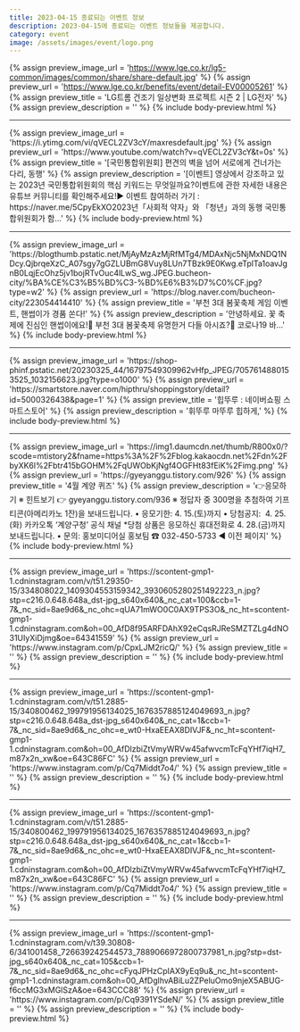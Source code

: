```yaml
---
title: 2023-04-15 종료되는 이벤트 정보
description: 2023-04-15에 종료되는 이벤트 정보들을 제공합니다.
category: event
image: /assets/images/event/logo.png
---
```

{% assign preview_image_url = 'https://www.lge.co.kr/lg5-common/images/common/share/share-default.jpg' %}
{% assign preview_url = 'https://www.lge.co.kr/benefits/event/detail-EV00005261' %}
{% assign preview_title = 'LG트롬 건조기 일상변화 프로젝트 시즌 2 | LG전자' %}
{% assign preview_description = '' %}
{% include body-preview.html %}
<hr>{% assign preview_image_url = 'https://i.ytimg.com/vi/qVECL2ZV3cY/maxresdefault.jpg' %}
{% assign preview_url = 'https://www.youtube.com/watch?v=qVECL2ZV3cY&t=0s' %}
{% assign preview_title = '[국민통합위원회] 편견의 벽을 넘어 서로에게 건너가는 다리, 동행' %}
{% assign preview_description = '[이벤트] 영상에서 강조하고 있는 2023년 국민통합위원회의 핵심 키워드는 무엇일까요?이벤트에 관한 자세한 내용은 유튜브 커뮤니티를 확인해주세요!▶ 이벤트 참여하러 가기 : https://naver.me/5CpyEkXO2023년「사회적 약자」와 「청년」과의 동행 국민통합위원회가 함...' %}
{% include body-preview.html %}
<hr>{% assign preview_image_url = 'https://blogthumb.pstatic.net/MjAyMzAzMjRfMTg4/MDAxNjc5NjMxNDQ1NDcy.QjbrqeXzC_A07sgy7gGZLUBmG8Vuy8LUn7TBzk9E0Kwg.eTplTa1oavJgnB0LqjEcOhz5jv1bojRTvOuc4lLwS_wg.JPEG.bucheon-city/%BA%CE%C3%B5%BD%C3-%BD%E6%B3%D7%C0%CF.jpg?type=w2' %}
{% assign preview_url = 'https://blog.naver.com/bucheon-city/223054414410' %}
{% assign preview_title = '부천 3대 봄꽃축제 게임 이벤트, 핸썹이가 경품 쏜다!' %}
{% assign preview_description = '안녕하세요. 꽃 축제에 진심인 핸썹이에요!💛 부천 3대 봄꽃축제 유명한거 다들 아시죠?🌸 코로나19 바...' %}
{% include body-preview.html %}
<hr>{% assign preview_image_url = 'https://shop-phinf.pstatic.net/20230325_44/16797549309962vHfp_JPEG/7057614880153525_1032156623.jpg?type=o1000' %}
{% assign preview_url = 'https://smartstore.naver.com/hipthru/shoppingstory/detail?id=5000326438&page=1' %}
{% assign preview_title = '힙뚜루 : 네이버쇼핑 스마트스토어' %}
{% assign preview_description = '휘뚜루 마뚜루 힙하게,' %}
{% include body-preview.html %}
<hr>{% assign preview_image_url = 'https://img1.daumcdn.net/thumb/R800x0/?scode=mtistory2&fname=https%3A%2F%2Fblog.kakaocdn.net%2Fdn%2FbyXK6l%2Fbtr415bGOHM%2FqUWObKjNgf4OGFHt83fEiK%2Fimg.png' %}
{% assign preview_url = 'https://gyeyanggu.tistory.com/926' %}
{% assign preview_title = '4월 계양 퀴즈' %}
{% assign preview_description = '👉응모하기 ※ 힌트보기 👉 gyeyanggu.tistory.com/936 ※ 정답자 중 300명을 추첨하여 기프티콘(아메리카노 1잔)을 보내드립니다. • 응모기한: 4. 15.(토)까지 • 당첨공지: ‌ 4. 25.(화) 카카오톡 ‘계양구청’ 공식 채널 *당첨 상품은 응모하신 휴대전화로 4. 28.(금)까지 보내드립니다. • 문의: 홍보미디어실 홍보팀 ☎ 032-450-5733 ◀ 이전 페이지' %}
{% include body-preview.html %}
<hr>{% assign preview_image_url = 'https://scontent-gmp1-1.cdninstagram.com/v/t51.29350-15/334808022_1409304553159342_3930605280251492223_n.jpg?stp=c216.0.648.648a_dst-jpg_s640x640&amp;_nc_cat=100&amp;ccb=1-7&amp;_nc_sid=8ae9d6&amp;_nc_ohc=qUA71mWO0C0AX9TPS3O&amp;_nc_ht=scontent-gmp1-1.cdninstagram.com&amp;oh=00_AfD8f95ARFDAhX92eCqsRJReSMZTZLg4dNO31UIyXiDjmg&amp;oe=64341559' %}
{% assign preview_url = 'https://www.instagram.com/p/CpxLJM2ricQ/' %}
{% assign preview_title = '' %}
{% assign preview_description = '' %}
{% include body-preview.html %}
<hr>{% assign preview_image_url = 'https://scontent-gmp1-1.cdninstagram.com/v/t51.2885-15/340800462_199791956134025_1676357885124049693_n.jpg?stp=c216.0.648.648a_dst-jpg_s640x640&amp;_nc_cat=1&amp;ccb=1-7&amp;_nc_sid=8ae9d6&amp;_nc_ohc=e_wt0-HxaEEAX8DIVJF&amp;_nc_ht=scontent-gmp1-1.cdninstagram.com&amp;oh=00_AfDlzbiZtVmyWRVw45afwvcmTcFqYHf7iqH7_m87x2n_xw&amp;oe=643C86FC' %}
{% assign preview_url = 'https://www.instagram.com/p/Cq7Middt7o4/' %}
{% assign preview_title = '' %}
{% assign preview_description = '' %}
{% include body-preview.html %}
<hr>{% assign preview_image_url = 'https://scontent-gmp1-1.cdninstagram.com/v/t51.2885-15/340800462_199791956134025_1676357885124049693_n.jpg?stp=c216.0.648.648a_dst-jpg_s640x640&amp;_nc_cat=1&amp;ccb=1-7&amp;_nc_sid=8ae9d6&amp;_nc_ohc=e_wt0-HxaEEAX8DIVJF&amp;_nc_ht=scontent-gmp1-1.cdninstagram.com&amp;oh=00_AfDlzbiZtVmyWRVw45afwvcmTcFqYHf7iqH7_m87x2n_xw&amp;oe=643C86FC' %}
{% assign preview_url = 'https://www.instagram.com/p/Cq7Middt7o4/' %}
{% assign preview_title = '' %}
{% assign preview_description = '' %}
{% include body-preview.html %}
<hr>{% assign preview_image_url = 'https://scontent-gmp1-1.cdninstagram.com/v/t39.30808-6/341001458_726639242544573_7889066972800737981_n.jpg?stp=dst-jpg_s640x640&amp;_nc_cat=105&amp;ccb=1-7&amp;_nc_sid=8ae9d6&amp;_nc_ohc=cFyqJPHzCpIAX9yEq9u&amp;_nc_ht=scontent-gmp1-1.cdninstagram.com&amp;oh=00_AfDglhvABiLu2ZPeluOmo9njeX5ABUG-f6ccMG3xMGlSzA&amp;oe=643CCC88' %}
{% assign preview_url = 'https://www.instagram.com/p/Cq9391YSdeN/' %}
{% assign preview_title = '' %}
{% assign preview_description = '' %}
{% include body-preview.html %}